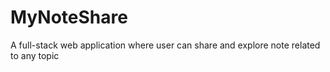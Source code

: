 # MyNoteShare
A full-stack web application where user can share and explore note related to any topic 
